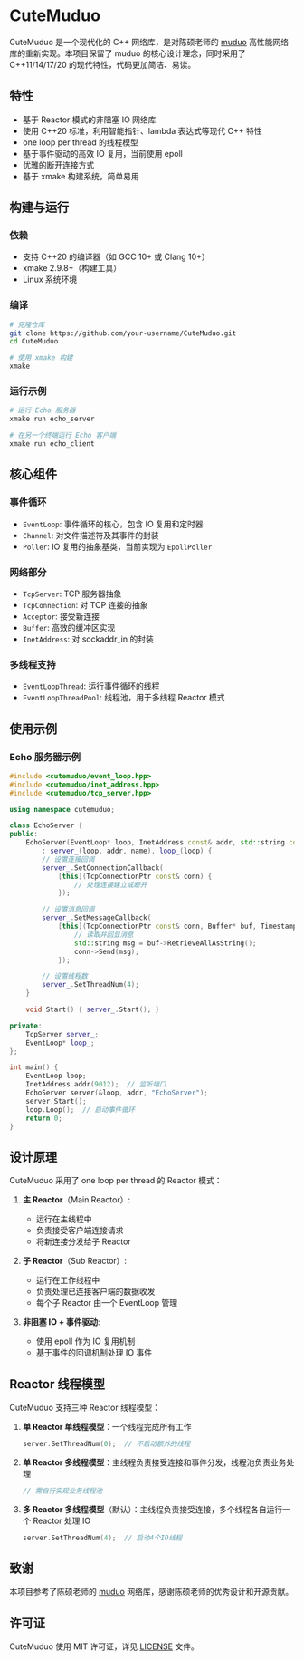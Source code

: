 # CuteMuduo

CuteMuduo 是一个现代化的 C++ 网络库，是对陈硕老师的 [muduo](https://github.com/chenshuo/muduo) 高性能网络库的重新实现。本项目保留了 muduo 的核心设计理念，同时采用了 C++11/14/17/20 的现代特性，代码更加简洁、易读。

## 特性

- 基于 Reactor 模式的非阻塞 IO 网络库
- 使用 C++20 标准，利用智能指针、lambda 表达式等现代 C++ 特性
- one loop per thread 的线程模型
- 基于事件驱动的高效 IO 复用，当前使用 epoll
- 优雅的断开连接方式
- 基于 xmake 构建系统，简单易用

## 构建与运行

### 依赖

- 支持 C++20 的编译器（如 GCC 10+ 或 Clang 10+）
- xmake 2.9.8+（构建工具）
- Linux 系统环境

### 编译

```bash
# 克隆仓库
git clone https://github.com/your-username/CuteMuduo.git
cd CuteMuduo

# 使用 xmake 构建
xmake
```

### 运行示例

```bash
# 运行 Echo 服务器
xmake run echo_server

# 在另一个终端运行 Echo 客户端
xmake run echo_client
```

## 核心组件

### 事件循环

- `EventLoop`: 事件循环的核心，包含 IO 复用和定时器
- `Channel`: 对文件描述符及其事件的封装
- `Poller`: IO 复用的抽象基类，当前实现为 `EpollPoller`

### 网络部分

- `TcpServer`: TCP 服务器抽象
- `TcpConnection`: 对 TCP 连接的抽象
- `Acceptor`: 接受新连接
- `Buffer`: 高效的缓冲区实现
- `InetAddress`: 对 sockaddr_in 的封装

### 多线程支持

- `EventLoopThread`: 运行事件循环的线程
- `EventLoopThreadPool`: 线程池，用于多线程 Reactor 模式

## 使用示例

### Echo 服务器示例

```cpp
#include <cutemuduo/event_loop.hpp>
#include <cutemuduo/inet_address.hpp>
#include <cutemuduo/tcp_server.hpp>

using namespace cutemuduo;

class EchoServer {
public:
    EchoServer(EventLoop* loop, InetAddress const& addr, std::string const& name)
        : server_(loop, addr, name), loop_(loop) {
        // 设置连接回调
        server_.SetConnectionCallback(
            [this](TcpConnectionPtr const& conn) {
                // 处理连接建立或断开
            });

        // 设置消息回调
        server_.SetMessageCallback(
            [this](TcpConnectionPtr const& conn, Buffer* buf, Timestamp) {
                // 读取并回显消息
                std::string msg = buf->RetrieveAllAsString();
                conn->Send(msg);
            });

        // 设置线程数
        server_.SetThreadNum(4);
    }

    void Start() { server_.Start(); }

private:
    TcpServer server_;
    EventLoop* loop_;
};

int main() {
    EventLoop loop;
    InetAddress addr(9012);  // 监听端口
    EchoServer server(&loop, addr, "EchoServer");
    server.Start();
    loop.Loop();  // 启动事件循环
    return 0;
}
```

## 设计原理

CuteMuduo 采用了 one loop per thread 的 Reactor 模式：

1. **主 Reactor**（Main Reactor）: 
   - 运行在主线程中
   - 负责接受客户端连接请求
   - 将新连接分发给子 Reactor

2. **子 Reactor**（Sub Reactor）: 
   - 运行在工作线程中
   - 负责处理已连接客户端的数据收发
   - 每个子 Reactor 由一个 EventLoop 管理

3. **非阻塞 IO + 事件驱动**:
   - 使用 epoll 作为 IO 复用机制
   - 基于事件的回调机制处理 IO 事件

## Reactor 线程模型

CuteMuduo 支持三种 Reactor 线程模型：

1. **单 Reactor 单线程模型**：一个线程完成所有工作
   ```cpp
   server.SetThreadNum(0);  // 不启动额外的线程
   ```

2. **单 Reactor 多线程模型**：主线程负责接受连接和事件分发，线程池负责业务处理
   ```cpp
   // 需自行实现业务线程池
   ```

3. **多 Reactor 多线程模型**（默认）：主线程负责接受连接，多个线程各自运行一个 Reactor 处理 IO
   ```cpp
   server.SetThreadNum(4);  // 启动4个IO线程
   ```

## 致谢

本项目参考了陈硕老师的 [muduo](https://github.com/chenshuo/muduo) 网络库，感谢陈硕老师的优秀设计和开源贡献。

## 许可证

CuteMuduo 使用 MIT 许可证，详见 [LICENSE](LICENSE) 文件。

